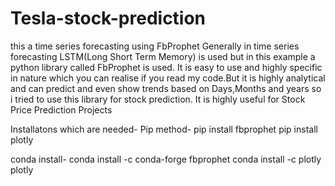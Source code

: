 # Tesla-stock-prediction
this a time series forecasting using FbProphet
Generally in time series forecasting LSTM(Long Short Term Memory) is used but in this example a python library called FbProphet is used.
It is easy to use and highly specific in nature which you can realise if you read my code.But it is highly analytical and can predict and even show trends based on Days,Months and years so i tried to use this library for stock prediction. It is highly useful for Stock Price Prediction Projects

Installatons which are needed-
Pip method-
pip install fbprophet
pip install plotly

conda install-
conda install -c conda-forge fbprophet
conda install -c plotly plotly
